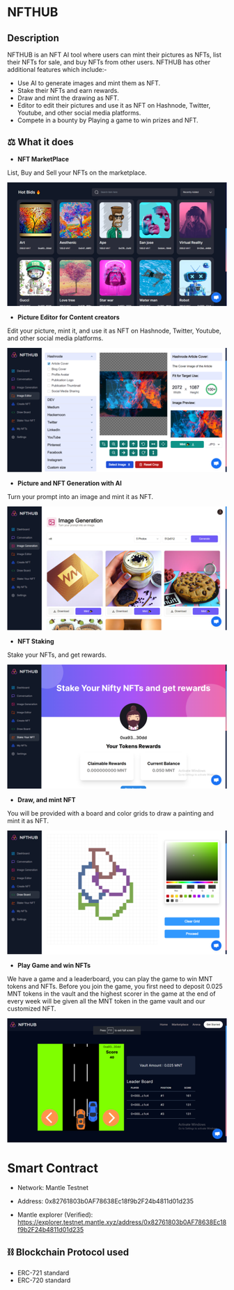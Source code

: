 # NFTHUB

## Description

NFTHUB is an NFT AI tool where users can mint their pictures as NFTs, list their NFTs for sale, and buy NFTs from other users. NFTHUB has other additional features which include:-

- Use AI to generate images and mint them as NFT.
- Stake their NFTs and earn rewards.
- Draw and mint the drawing as NFT.
- Editor to edit their pictures and use it as NFT on Hashnode, Twitter, Youtube, and other social media platforms.
- Compete in a bounty by Playing a game to win prizes and NFT.

## ⚖ What it does

- **NFT MarketPlace**

List, Buy and Sell your NFTs on the marketplace.

![NFT marketPlace](<./assets/Screenshot%20(130).png>)

- **Picture Editor for Content creators**

Edit your picture, mint it, and use it as NFT on Hashnode, Twitter, Youtube, and other social media platforms.

![Editor](<./assets/Screenshot%20(132).png>)

- **Picture and NFT Generation with AI**

Turn your prompt into an image and mint it as NFT.

![Editor](<./assets/Screenshot%20(131).png>)

- **NFT Staking**

Stake your NFTs, and get rewards.

![NFT Staking](<./assets/Screenshot%20(134).png>)

- **Draw, and mint NFT**

You will be provided with a board and color grids to draw a painting and mint it as NFT.

![Draw](<./assets/Screenshot%20(133).png>)

- **Play Game and win NFTs**

We have a game and a leaderboard, you can play the game to win MNT tokens and NFTs. Before you join the game, you first need to deposit 0.025 MNT tokens in the vault and the highest scorer in the game at the end of every week will be given all the MNT token in the game vault and our customized NFT.

![Game](<./assets/Screenshot%20(129).png>)

# Smart Contract

- Network: Mantle Testnet

- Address: 0x82761803b0AF78638Ec18f9b2F24b4811d01d235

- Mantle explorer (Verified): https://explorer.testnet.mantle.xyz/address/0x82761803b0AF78638Ec18f9b2F24b4811d01d235


## ⛓ Blockchain Protocol used

- ERC-721 standard
- ERC-720 standard
